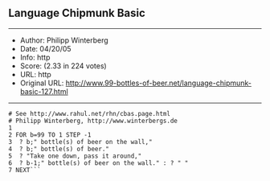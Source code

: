 
## Language Chipmunk Basic ##
---
- Author: Philipp Winterberg
- Date: 04/20/05
- Info: http
- Score:  (2.33 in 224 votes)
- URL: http
- Original URL: http://www.99-bottles-of-beer.net/language-chipmunk-basic-127.html
---

```# Chipmunk Basic version of 99 Bottles of beer (Bottles.bas)
# See http://www.rahul.net/rhn/cbas.page.html
# Philipp Winterberg, http://www.winterbergs.de
1     
2 FOR b=99 TO 1 STEP -1
3  ? b;" bottle(s) of beer on the wall,"
4  ? b;" bottle(s) of beer."
5  ? "Take one down, pass it around,"
6  ? b-1;" bottle(s) of beer on the wall." : ? " "
7 NEXT```